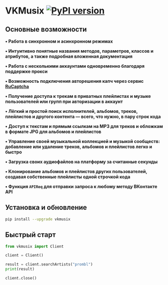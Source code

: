 # VKMusix [![PyPI version](https://d25lcipzij17d.cloudfront.net/badge.svg?id=py&r=r&ts=1683906897&type=6e&v=3.3.1&x2=0)](https://pypi.org/project/vkmusix)

## Основные возможности

**• Работа в синхронном и асинхронном режимах**

**• Интуитивно понятные названия методов, параметров, классов и атрибутов, а также подробная вложенная документация**

**• Работа с несколькими аккаунтами одновременно благодаря поддержке прокси**

**• Возможность подключения авторешения капч через сервис [RuCaptcha](https://rucaptcha.com)**

**• Получение доступа к трекам в приватных плейлистах и музыке пользователей или групп при авторизации в аккаунт**

**• Лёгкий и простой поиск исполнителей, альбомов, треков, плейлистов и другого контента — всего, что нужно, в пару строк кода**

**• Доступ к текстам и прямым ссылкам на MP3 для треков и обложкам в формате JPG для альбомов и плейлистов**

**• Управление своей музыкальной коллекцией и музыкой сообществ: добавление или удаление треков, альбомов и плейлистов легко и быстро**

**• Загрузка своих аудиофайлов на платформу за считанные секунды**

**• Клонирование альбомов и плейлистов других пользователей, создавая собственные плейлисты одной строчкой кода**

**• Функция `APIReq` для отправки запроса к любому методу ВКонтакте API**

## Установка и обновление
```bash
pip install --upgrade vkmusix
```

## Быстрый старт
```python
from vkmusix import Client

client = Client()

result = client.searchArtists("prombl")
print(result)

client.close()
```
